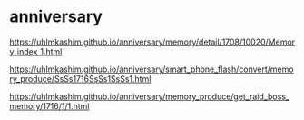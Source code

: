 # anniversary
https://uhlmkashim.github.io/anniversary/memory/detail/1708/10020/Memory_index_1.html

https://uhlmkashim.github.io/anniversary/smart_phone_flash/convert/memory_produce/SsSs1716SsSs1SsSs1.html

https://uhlmkashim.github.io/anniversary/memory_produce/get_raid_boss_memory/1716/1/1.html
